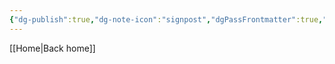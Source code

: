 ```yaml
---
{"dg-publish":true,"dg-note-icon":"signpost","dgPassFrontmatter":true,"noteIcon":"signpost","permalink":"/10-tags/fobias/","created":"2025-10-30T10:41:30.914+00:00","updated":"2025-10-30T10:41:37.023+00:00"}
---
```


[[Home\|Back home]]